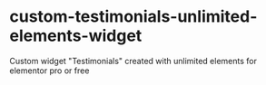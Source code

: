 # custom-testimonials-unlimited-elements-widget
Custom widget "Testimonials" created with unlimited elements for elementor pro or free
